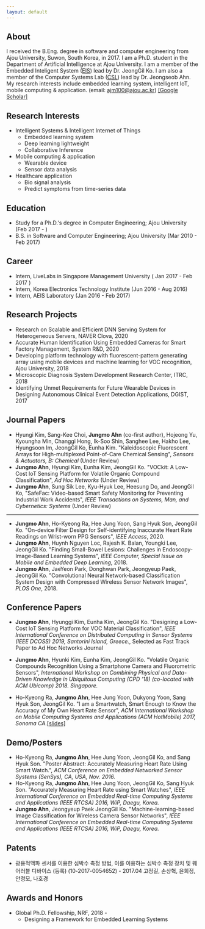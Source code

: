 ```yaml
---
layout: default
---
```


## About

I received the B.Eng. degree in software and computer engineering from Ajou University, Suwon, South Korea, in 2017. I am a Ph.D. student in the Department of Artificial Intelligence at Ajou University. I am a member of the Embedded Inteligent System ([EIS](https://www.eis-lab.org/)) lead by Dr. JeongGil Ko. I am also a member of the Computer Systems Lab ([CSL](http://csl.ajou.ac.kr/)) lead by Dr. Jeongseob Ahn. My research interests include embedded learning system, intelligent IoT, mobile computing & application. (email: ajm100@ajou.ac.kr) [[Google Scholar]](https://scholar.google.co.kr/citations?user=j1XDJ0MAAAAJ&hl=ko)


## Research Interests

* Intelligent Systems & Intelligent Internet of Things
  * Embedded learning system
  * Deep learning lightweight
  * Collaborative Inference 
* Mobile computing & application
  * Wearable device
  * Sensor data analysis
* Healthcare application
  * Bio signal analysis
  * Predict symptoms from time-series data
  
## Education

* Study for a Ph.D.'s degree in Computer Engineering; Ajou University (Feb 2017 - ) 
* B.S. in Software and Computer Engineering; Ajou University (Mar 2010 - Feb 2017)

## Career

* Intern, LiveLabs in Singapore Management University ( Jan 2017 - Feb 2017 )
* Intern, Korea Electronics Technology Institute (Jun 2016 - Aug 2016)
* Intern, AEIS Laboratory (Jan 2016 - Feb 2017)

## Research Projects

* Research on Scalable and Efficient DNN Serving System for Heterogeneous Servers, NAVER Clova, 2020
* Accurate Human Identification Using Embedded Cameras for Smart Factory Management, System R&D, 2020
* Developing platform technology with fluorescent-pattern generating array using mobile devices and machine learning for VOC recognition, Ajou University, 2018
* Microscopic Diagnosis System Development Research Center, ITRC, 2018
* Identifying Unmet Requirements for Future Wearable Devices in Designing Autonomous Clinical Event Detection Applications, DGIST, 2017


## Journal Papers

* Hyungi Kim, Sang-Kee Choi, **Jungmo Ahn** (co-first author), Hojeong Yu, Kyoungha Min, Changgi Hong, Ik-Soo Shin, Sanghee Lee, Hakho Lee, Hyungsoon Im, JeongGil Ko, Eunha Kim. "Kaleidoscopic Fluorescent Arrays for High-multiplexed Point-of-Care Chemical Sensing", *Sensors & Actuators, B: Chemical* (Under Review)
* **Jungmo Ahn**, Hyungi Kim, Eunha Kim, JeongGil Ko. "VOCkit: A Low-Cost IoT Sensing Platform for Volatile Organic Compound Classification", *Ad Hoc Networks* (Under Review)
* **Jungmo Ahn**, Sung Sik Lee, Kyu-Hyuk Lee, Heesung Do, and JeongGil Ko, "SafeFac: Video-based Smart Safety Monitoring for Preventing Industrial Work Accidents", *IEEE Transactions on Systems, Man, and Cybernetics: Systems* (Under Review)

--- 
* **Jungmo Ahn**, Ho-Kyeong Ra, Hee Jung Yoon, Sang Hyuk Son, JeongGil Ko. "On-device Filter Design for Self-identifying Inaccurate Heart Rate Readings on Wrist-worn PPG Sensors", *IEEE Access*, 2020.
* **Jungmo Ahn**, Huynh Nguyen Loc, Rajesh K. Balan, Youngki Lee, JeongGil Ko. "Finding Small-Bowel Lesions: Challenges in Endoscopy-Image-Based Learning Systems", *IEEE Computer, Special Issue on Mobile and Embedded Deep Learning*, 2018. 
* **Jungmo Ahn**, JaeYeon Park, Donghwan Park, Jeongyeup Paek, JeongGil Ko. "Convolutional Neural Network-based Classification System Design with Compressed Wireless Sensor Network Images", *PLOS One*, 2018. 

## Conference Papers
* **Jungmo Ahn**, Hyunggi Kim, Eunha Kim, JeongGil Ko. "Designing a Low-Cost IoT Sensing Platform for VOC Material Classification", *IEEE International Conference on Distributed Computing in Sensor Systems (IEEE DCOSS) 2019, Santorini Island, Greece.*, Selected as Fast Track Paper to Ad Hoc Networks Journal

* **Jungmo Ahn**, Hyunki Kim, Eunha Kim, JeongGil Ko. "Volatile Organic Compounds Recognition Using a Smartphone Camera and Fluorometric Sensors", *International Workshop on Combining Physical and Data-Driven Knowledge in Ubiquitous Computing (CPD ‘18) (co-located with ACM Ubicomp) 2018. Singapore.*
* Ho-Kyeong Ra, **Jungmo Ahn**, Hee Jung Yoon, Dukyong Yoon, Sang Hyuk Son, JeongGil Ko. "I am a Smartwatch, Smart Enough to Know the Accuracy of My Own Heart Rate Sensor", *ACM International Workshop on Mobile Computing Systems and Applications (ACM HotMobile) 2017, Sonoma CA.*[[slides]](https://github.com/Jungmo/jungmo.github.io/raw/gh-pages/slides/HotMoblie2017_JM.pdf)

## Demo/Posters

* Ho-Kyeong Ra, **Jungmo Ahn**, Hee Jung Yoon, JeongGil Ko, and Sang Hyuk Son. "Poster Abstract: Accurately Measuring Heart Rate Using Smart Watch.", *ACM Conference on Embedded Networked Sensor Systems (SenSys), CA, USA, Nov. 2016.*
* Ho-Kyeong Ra, **Jungmo Ahn**, Hee Jung Yoon, JeongGil Ko, Sang Hyuk Son. "Accurately Measuring Heart Rate using Smart Watches", *IEEE International Conference on Embedded Real-time Computing Systems and Applications (IEEE RTCSA) 2016, WiP, Daegu, Korea.*
* **Jungmo Ahn**, Jeongyeup Paek JeongGil Ko. "Machine-learning-based Image Classification for Wireless Camera Sensor Networks", *IEEE International Conference on Embedded Real-time Computing Systems and Applications (IEEE RTCSA) 2016, WiP, Daegu, Korea.*

## Patents
* 광용적맥파 센서를 이용한 심박수 측정 방법, 이를 이용하는 심박수 측정 장치 및 웨어러블 디바이스 (등록) (10-2017-0054652) - 2017.04 
고정길, 손상혁, 윤희정, 안정모, 나호경

## Awards and Honors
* Global Ph.D. Fellowship, NRF, 2018 -
  * Designing a Framework for Embedded Learning Systems
